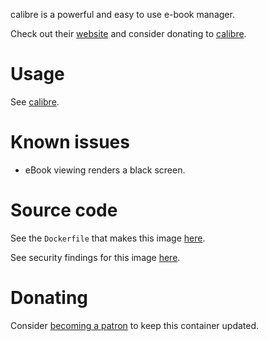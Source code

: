 calibre is a powerful and easy to use e-book manager.

Check out their [website](https://calibre-ebook.com/) and consider donating to [calibre](https://calibre-ebook.com/).

# Usage

See [calibre](https://github.com/akiraheid/containerfiles/blob/master/calibre/calibre).

# Known issues

* eBook viewing renders a black screen.

# Source code

See the `Dockerfile` that makes this image [here](https://github.com/akiraheid/containerfiles).

See security findings for this image [here](https://akiraheid.github.io/containerfiles/).

# Donating

Consider [becoming a patron](https://www.patreon.com/akiracode) to keep this container updated.
